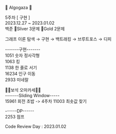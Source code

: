 🐌 Algogaza 🐌

5주차 [ 구현 ]<br />
2023.12.27 ~ 2023.01.02<br />
백준 🥈Sliver 3문제 🥇Gold 2문제<br />

그래프 이론 탐색 → 구현 → 백트래킹 → 브루트포스 → 디피<br />

-------구현-------<br />
1051 숫자 정사각형<br />
1063 킹<br />
1138 한 줄로 서기<br />
16234 인구 이동<br />
2933 미네랄<br />

💎💎보석 오마카세💎💎<br />
-------Sliding Window-----<br />
15961 회전 초밥 -> 4주차 11003 최솟값 찾기

------DP------<br />
2253 점프<br />

Code Review Day : 2023.01.02
